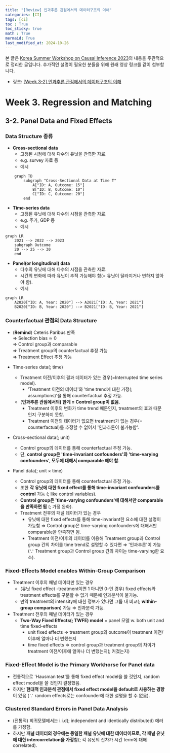 ```yaml
---
title: "[Review] 인과추론 관점에서의 데이터구조의 이해"
categories: [CI]
tags: [ci]
toc : True
toc_sticky: true
math : True
mermaid: True
last_modified_at: 2024-10-26
---
```


본 글은 [Korea Summer Workshop on Causal Inference 2023](https://www.youtube.com/playlist?list=PLKKkeayRo4PUyqxgszL-biEZOOA9j61HT)의 내용을 주관적으로 정리한 글입니다. 추가적인 설명이 필요한 분들을 위해 원래 영상 링크를 같이 첨부합니다. 

- 링크: [[Week 3-2] 인과추론 관점에서의 데이터구조의 이해](https://www.youtube.com/watch?v=yZOTgQfVfxQ&list=PLKKkeayRo4PUyqxgszL-biEZOOA9j61HT&index=10)

# Week 3.  Regression and Matching
## 3-2. Panel Data and Fixed Effects
### Data Structure 종류
- **Cross-sectional data**
	- 고정된 시점에 대해 다수의 유닛을 관측한 자료.
	- e.g. survey 자료 등
	- 예시
```mermaid
	graph TD
		subgraph "Cross-Sectional Data at Time T"
			A["ID: A, Outcome: 15"]
			B["ID: B, Outcome: 10"]
			C["ID: C, Outcome: 20"]
		end
```


- **Time-series data**
	- 고정된 유닛에 대해 다수의 시점을 관측한 자료.
	- e.g. 주가, GDP 등
	- 예시
```mermaid
graph LR
    2021 --> 2022 --> 2023
    subgraph Outcome
    20 --> 25 --> 30
    end
```


- **Panel(or longitudinal) data**
	- 다수의 유닛에 대해 다수의 시점을 관측한 자료.
	- 시간의 변화에 따라 유닛이 추적 가능해야 함(= 유닛이 달라지거나 변하지 않아야 함).
	- 예시
```mermaid
graph LR
    A2020["ID: A, Year: 2020"] --> A2021["ID: A, Year: 2021"]
    B2020["ID: B, Year: 2020"] --> B2021["ID: B, Year: 2021"]
```


### Counterfactual 관점의 Data Structure
- (**Remind**) Ceteris Paribus 만족    
	$\Rightarrow$ Selection bias $\simeq$ 0    
	$\Rightarrow$ Control group과 comparable    
	$\Rightarrow$ Treatment group의 counterfactual 추정 가능    
	$\Rightarrow$ Treatment Effect 추정 가능   
	
- Time-series data(; time)
	- Treatment 이전/이후의 결과 데이터가 있는 경우(=Interrupted time series model).
		- 'Treatment 이전의 데이터'와 'time trend에 대한 가정(; assumptions)'을 통해 counterfactual 추정 가능.
	- (**인과추론 관점에서의) 한계 = Control group이 없음.**
		- Treatment 이후의 변화가 time trend 때문인지, treatment의 효과 때문인지 구분하지 못함.
		- Treatment 이전의 데이터가 없으면 treatment가 없는 경우(= counterfactual)를 추정할 수 없어서 '인과추론이 불가능함'.

 - Cross-sectional data(; unit)
	 - Control group의 데이터를 통해 counterfactual 추정 가능.
	 - 단, **control group은 'time-invariant confounders'와 'time-varying confounders', 모두에 대해서 comparable 해야 함**.

- Panel data(; unit $\times$ time)
	- Control group의 데이터를 통해 counterfactual 추정 가능. 
	- 또한 **각 유닛에 대한 fixed effect를 통해 time-invariant confounders를 control** 가능 (; like control variables).
	- **Control group은 'time-varying confounders'에 대해서만 comparable을 만족하면 됨** (; 가정 완화).
	- Treatment 전후의 패널 데이터가 있는 경우
		- 유닛에 대한 fixed effects를 통해 time-invariant한 요소에 대한 설명이 가능함 $\Rightarrow$ Control group은 time-varying confounders에 대해서만 comparable을 만족하면 됨.
		- Treatment 이전/이후의 데이터를 이용해 Treatment group과 Control group 간의 차이를 time trend로 설명할 수 있다면 $\Rightarrow$ '인과추론'이 가능 ($\because$ Treatment group과 Control group 간의 차이는 time-varying한 요소).


### Fixed-Effects Model enables Within-Group Comparison
- Treatment 이후의 패널 데이터만 있는 경우
	- (유닛 fixed effect -treatment이면 1 아니면 0-인 경우) fixed effects와 treatment effects를 구분할 수 없기 때문에 인과분석이 불가능.
	- 만약 treatment의 intensity에 대한 정보가 있다면 그룹 내 비교(; **within-group comparison**) 가능 $\Rightarrow$ 인과분석 가능.
- Treatment 전후의 패널 데이터가 있는 경우
	- **Two-Way Fixed Effects(; TWFE) model** = panel 모델 w. both unit and time fixed-effects
		- unit fixed effects $\Rightarrow$ treatment group의 outcome이 treatment 이전/이후에 얼마나 더 변했는지
		- time fixed effects $\Rightarrow$ control group과 treatment group의 차이가 treatment 이전/이후에 얼마나 더 변했는지(; 커졌는지)


### Fixed-Effect Model is the Primary Workhorse for Panel data
- 전통적으로 'Hausman test'를 통해 fixed effect model을 쓸 것인지, random effect model을 쓸 것인지 결정했음.
- 하지만 **현대적 인과분석 관점에서 fixed effect model을 default로 사용하는 경향**이 있음 ($\because$ random effects로는 confounder에 대한 설명을 할 수 없음).


### Clustered Standard Errors in Panel Data Analysis
- (전통적) 회귀모델에서는 i.i.d(; independent and identically distributed) 에러를 가정함.
- 하지만 **패널 데이터의 경우에는 동일한 패널 유닛에 대한 데이터이므로, 각 패널 유닛에 대한 intercorrelation을 가정**함(; 각 유닛의 잔차가 시간 term에 대해 correlated).
